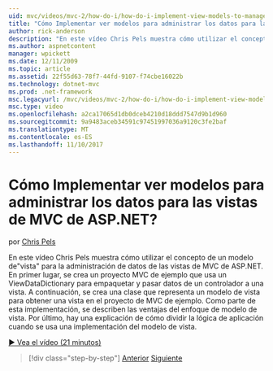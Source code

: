 ```yaml
---
uid: mvc/videos/mvc-2/how-do-i/how-do-i-implement-view-models-to-manage-data-for-aspnet-mvc-views
title: "Cómo Implementar ver modelos para administrar los datos para las vistas de MVC de ASP.NET? | Microsoft Docs"
author: rick-anderson
description: "En este vídeo Chris Pels muestra cómo utilizar el concepto de un &quot;modelo de vista&quot; para administrar datos de las vistas de MVC de ASP.NET. En primer lugar, un proyecto MVC de ejemplo es cre..."
ms.author: aspnetcontent
manager: wpickett
ms.date: 12/11/2009
ms.topic: article
ms.assetid: 22f55d63-78f7-44fd-9107-f74cbe16022b
ms.technology: dotnet-mvc
ms.prod: .net-framework
msc.legacyurl: /mvc/videos/mvc-2/how-do-i/how-do-i-implement-view-models-to-manage-data-for-aspnet-mvc-views
msc.type: video
ms.openlocfilehash: a2ca17065d1db0dceb4210d18ddd7547d9b1d960
ms.sourcegitcommit: 9a9483aceb34591c97451997036a9120c3fe2baf
ms.translationtype: MT
ms.contentlocale: es-ES
ms.lasthandoff: 11/10/2017
---
```

<a name="how-do-i-implement-view--models-to-manage-data-for-aspnet-mvc-views"></a>Cómo Implementar ver modelos para administrar los datos para las vistas de MVC de ASP.NET?
====================
por [Chris Pels](https://twitter.com/chrispels)

En este vídeo Chris Pels muestra cómo utilizar el concepto de un modelo de"vista" para la administración de datos de las vistas de MVC de ASP.NET. En primer lugar, se crea un proyecto MVC de ejemplo que usa un ViewDataDictionary para empaquetar y pasar datos de un controlador a una vista. A continuación, se crea una clase que representa un modelo de vista para obtener una vista en el proyecto de MVC de ejemplo. Como parte de esta implementación, se describen las ventajas del enfoque de modelo de vista. Por último, hay una explicación de cómo dividir la lógica de aplicación cuando se usa una implementación del modelo de vista.

[&#9654; Vea el vídeo (21 minutos)](https://channel9.msdn.com/Blogs/ASP-NET-Site-Videos/how-do-i-implement-view-models-to-manage-data-for-aspnet-mvc-views)

>[!div class="step-by-step"]
[Anterior](how-do-i-work-with-data-in-aspnet-mvc-partial-views.md)
[Siguiente](how-do-i-create-a-custom-html-helper-for-an-mvc-application.md)

